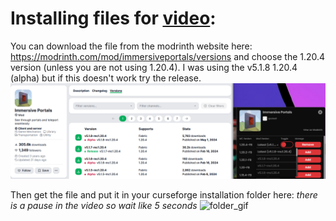 # Installing files for [video](https://www.youtube.com/watch?v=J50EJ_HQ04k): 
You can download the file from the modrinth website here: https://modrinth.com/mod/immersiveportals/versions and choose the 1.20.4 version (unless you are not using 1.20.4). I was using the v5.1.8 1.20.4 (alpha) but if this doesn't work try the release.
![file_ver](https://raw.githubusercontent.com/calicat0/youtube-help/main/files/Screenshot%202024-05-22%20154835.png "image")

Then get the file and put it in your curseforge installation folder here:
*there is a pause in the video so wait like 5 seconds*
![folder_gif](https://raw.githubusercontent.com/calicat0/youtube-help/main/files/Recording%202024-05-22%20155341.gif "gif")
